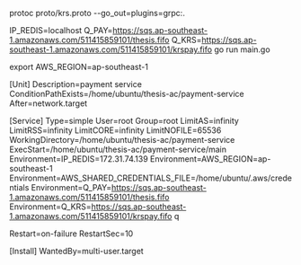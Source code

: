 
protoc proto/krs.proto --go_out=plugins=grpc:.


IP_REDIS=localhost Q_PAY=https://sqs.ap-southeast-1.amazonaws.com/511415859101/thesis.fifo Q_KRS=https://sqs.ap-southeast-1.amazonaws.com/511415859101/krspay.fifo  go run main.go


export AWS_REGION=ap-southeast-1


[Unit]
Description=payment service
ConditionPathExists=/home/ubuntu/thesis-ac/payment-service
After=network.target

[Service]
Type=simple
User=root
Group=root
LimitAS=infinity
LimitRSS=infinity
LimitCORE=infinity
LimitNOFILE=65536
WorkingDirectory=/home/ubuntu/thesis-ac/payment-service
ExecStart=/home/ubuntu/thesis-ac/payment-service/main
Environment=IP_REDIS=172.31.74.139
Environment=AWS_REGION=ap-southeast-1
Environment=AWS_SHARED_CREDENTIALS_FILE=/home/ubuntu/.aws/credentials
Environment=Q_PAY=https://sqs.ap-southeast-1.amazonaws.com/511415859101/thesis.fifo
Environment=Q_KRS=https://sqs.ap-southeast-1.amazonaws.com/511415859101/krspay.fifo
q

Restart=on-failure
RestartSec=10

[Install]
WantedBy=multi-user.target